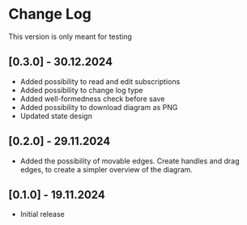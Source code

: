 # Change Log

This version is only meant for testing

## [0.3.0] - 30.12.2024

- Added possibility to read and edit subscriptions
- Added possibility to change log type
- Added well-formedness check before save
- Added possibility to download diagram as PNG
- Updated state design

## [0.2.0] - 29.11.2024

- Added the possibility of movable edges. Create handles and drag edges, to create a simpler overview of the diagram.

## [0.1.0] - 19.11.2024

- Initial release
